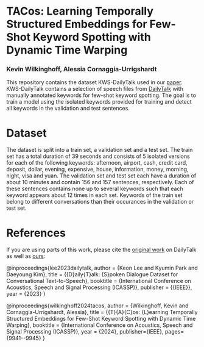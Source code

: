# TACos: Learning Temporally Structured Embeddings for Few-Shot Keyword Spotting with Dynamic Time Warping

### Kevin Wilkinghoff, Alessia Cornaggia-Urrigshardt

This repository contains the dataset KWS-DailyTalk used in our [paper](https://arxiv.org/abs/2305.10816). KWS-DailyTalk contains a selection of speech files from [DailyTalk](https://github.com/keonlee9420/DailyTalk) with manually annotated keywords for few-shot keyword spotting. The goal is to train a model using the isolated keywords provided for training and detect all keywords in the validation and test sentences.

# Dataset
The dataset is split into a train set, a validation set and a test set.
The train set has a total duration of 39 seconds and consists of 5 isolated versions for each of the following keywords: afternoon, airport, cash, credit card, deposit, dollar, evening, expensive, house, information, money, morning, night, visa and yuan.
The validation set and test set each have a duration of about 10 minutes and contain 156 and 157 sentences, respectively. Each of these sentences contains none up to several keywords such that each keyword appears about 12 times in each set. Keywords of the train set belong to different conversations than their occurances in the validation or test set.

# References
If you are using parts of this work, please cite the [original work](https://ieeexplore.ieee.org/document/10095751) on DailyTalk as well as [ours](https://arxiv.org/abs/2305.10816):

@inproceedings{lee2023dailytalk,
  author       = {Keon Lee and
                  Kyumin Park and
                  Daeyoung Kim},
  title        = {{D}aily{T}alk: {S}poken Dialogue Dataset for Conversational Text-to-Speech},
  booktitle    = {International Conference on Acoustics, Speech and Signal Processing (ICASSP)},
  publisher    = {{IEEE}},
  year         = {2023}
}

@inproceedings{wilkinghoff2024tacos,
  author = {Wilkinghoff, Kevin and Cornaggia-Urrigshardt, Alessia},
  title  = {{T}{A}{C}os: {L}earning Temporally Structured Embeddings for Few-Shot Keyword Spotting with Dynamic Time Warping},
  booktitle = {International Conference on Acoustics, Speech and Signal Processing (ICASSP)},
  year = {2024},
  publisher={IEEE},
  pages={9941--9945}
}
